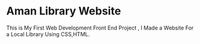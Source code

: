 # Aman Library Website
This is My First Web Development Front End Project , I Made a Website For a Local Library Using CSS,HTML.
